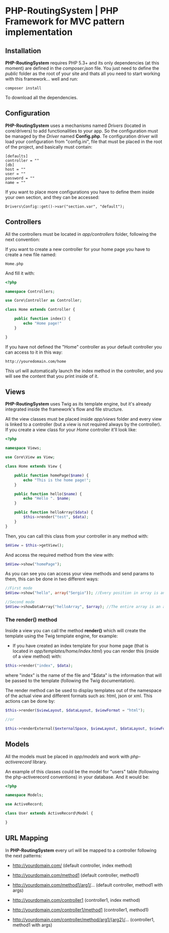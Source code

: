 # PHP-RoutingSystem | PHP Framework for MVC pattern implementation

## Installation

**PHP-RoutingSystem** requires PHP 5.3+ and its only dependencies (at this moment) are defined in the *composer.json* file.
You just need to define the *public* folder as the root of your site and thats all you need to start working with this framework... well and run:

```shell
composer install
```

To download all the dependencies.

## Configuration

**PHP-RoutingSystem** uses a mechanisms named *Drivers* (located in core/drivers) to add functionalities to your app. So the configuration must be managed by the *Driver* named **Config.php**. Te configuration driver will load your configuration from "config.ini", file that must be placed in the root of the project, and basically must contain:

```
[defaults]
controller = ""
[db]
host = ""
user = ""
password = ""
name = ""
```

If you want to place more configurations you have to define them inside your own section, and they can be accessed:

```
Drivers\Config::get()->var("section.var", "default");
```

## Controllers

All the controllers must be located in *app/controllers* folder, following the next convention:

If you want to create a new controller for your home page you have to create a new file named:

```
Home.php
```

And fill it with:

```php
<?php

namespace Controllers;

use Core\Controller as Controller;

class Home extends Controller {

    public function index() {
        echo "Home page!"
    }

}
```

If you have not defined the "Home" controller as your default controller you can access to it in this way:

```
http://youredomain.com/home
```

This url will automatically launch the index method in the controller, and you will see the content that you print inside of it.

## Views

**PHP-RoutingSystem** uses Twig as its template engine, but it's already integrated inside the framework's flow and file structure.

All the view classes must be placed inside *app/views* folder and every view is linked to a controller (but a view is not required always by the controller). If you create a view class for your *Home* controller it'll look like:

```php
<?php

namespace Views;

use Core\View as View;

class Home extends View {

    public function homePage($name) {
        echo "This is the home page!";
    }

    public function hello($name) {
        echo "Hello ". $name;
    }

    public function helloArray($data) {
        $this->render("test", $data);
    }
}
```

Then, you can call this class from your controller in any method with:

```php
$mView = $this->getView();
```

And access the required method from the view with:

```php
$mView->show("homePage");
```

As you can see you can access your view methods and send params to them, this can be done in two different ways:

```php
//First mode
$mView->show("hello", array("Sergio")); //Every position in array is an argument in the method

//Second mode
$mView->showDataArray("helloArray", $array); //The entire array is an argument in the method
```

### The **render()** method
Inside a view you can call the method **render()** which will create the template using the Twig template engine, for example:

* If you have created an index template for your home page (that is located in *app/templates/home/index.html*) you can render this (inside of a view method) with:

```php
$this->render("index", $data);
```
where "index" is the name of the file and "$data" is the information that will be passed to the template (following the Twig documentation).

The render method can be used to display templates out of the namespace of the actual view and different formats such as: html, json or xml. This actions can be done by:

```php
$this->render($viewLayout, $dataLayout, $viewFormat = "html");

//or

$this->renderExternal($externalSpace, $viewLayout, $dataLayout, $viewFormat = "html");
```

## Models

All the models must be placed in *app/models* and work with *php-activerecord* library.

An example of this classes could be the model for "users" table (following the php-activerecord conventions) in your database. And it would be:

```php
<?php

namespace Models;

use ActiveRecord;

class User extends ActiveRecord\Model {

}
```

## URL Mapping

In **PHP-RoutingSystem** every url will be mapped to a controller following the next patterns:

- http://yourdomain.com/ (default controller, index method)

- http://yourdomain.com/method1 (default controller, method1)
- http://yourdomain.com/method1/arg1/... (default controller, method1 with args)

- http://yourdomain.com/controller1 (controller1, index method)
- http://yourdomain.com/controller1/method1 (controller1, method1)
- http://yourdomain.com/controller/method/arg1/{arg2}/... (controller1, method1 with args)
